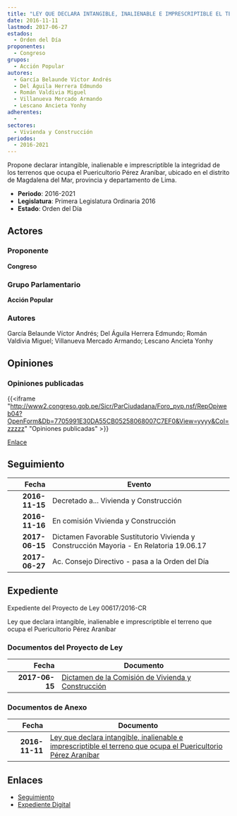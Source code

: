 ```yaml
---
title: "LEY QUE DECLARA INTANGIBLE, INALIENABLE E IMPRESCRIPTIBLE EL TERRENO QUE OCUPA PUERICULTORIO PÉREZ ARANÍBAR"
date: 2016-11-11
lastmod: 2017-06-27
estados: 
  - Orden del Día
proponentes: 
  - Congreso
grupos: 
  - Acción Popular
autores: 
  - García Belaunde Víctor Andrés
  - Del Águila Herrera Edmundo
  - Román Valdivia Miguel
  - Villanueva Mercado Armando
  - Lescano Ancieta Yonhy
adherentes: 
  - 
sectores: 
  - Vivienda y Construcción
periodos: 
  - 2016-2021
---
```


Propone declarar intangible, inalienable e imprescriptible la integridad de los terrenos que ocupa el Puericultorio Pérez Araníbar, ubicado en el distrito de Magdalena del Mar, provincia y departamento de Lima.

- **Periodo**: 2016-2021
- **Legislatura**: Primera Legislatura Ordinaria 2016
- **Estado**: Orden del Día

## Actores

### Proponente

**Congreso**

### Grupo Parlamentario

**Acción Popular**

### Autores

García Belaunde Víctor Andrés; Del Águila Herrera Edmundo; Román Valdivia Miguel; Villanueva Mercado Armando; Lescano Ancieta Yonhy


## Opiniones

### Opiniones publicadas

{{<iframe "http://www2.congreso.gob.pe/Sicr/ParCiudadana/Foro_pvp.nsf/RepOpiweb04?OpenForm&Db=7705991E30DA55CB05258068007C7EF0&View=yyyy&Col=zzzzz" "Opiniones publicadas" >}}

[Enlace](http://www2.congreso.gob.pe/Sicr/ParCiudadana/Foro_pvp.nsf/RepOpiweb04?OpenForm&Db=7705991E30DA55CB05258068007C7EF0&View=yyyy&Col=zzzzz)

## Seguimiento

| Fecha | Evento |
|------:|--------|
| **2016-11-15** | Decretado a... Vivienda y Construcción|
| **2016-11-16** | En comisión Vivienda y Construcción|
| **2017-06-15** | Dictamen Favorable Sustitutorio Vivienda y Construcción Mayoria - En Relatoria 19.06.17|
| **2017-06-27** | Ac. Consejo Directivo - pasa a la Orden del Día|


## Expediente

Expediente del Proyecto de Ley 00617/2016-CR

Ley que declara intangible, inalienable e imprescriptible el terreno que ocupa el Puericultorio Pérez Araníbar


### Documentos del Proyecto de Ley

| Fecha | Documento |
|------:|--------|
| **2017-06-15** | [Dictamen de la Comisión de Vivienda y Construcción](http://www.leyes.congreso.gob.pe/Documentos/2016_2021/Dictamenes/Proyectos_de_Ley/00617DC24MAY20170615.pdf) |

### Documentos de Anexo

| Fecha | Documento |
|------:|--------|
| **2016-11-11** | [Ley que declara intangible, inalienable e imprescriptible el terreno que ocupa el Puericultorio Pérez Araníbar](http://www.leyes.congreso.gob.pe/Documentos/2016_2021/Proyectos_de_Ley_y_de_Resoluciones_Legislativas/PL0061720161111.pdf) |

## Enlaces 

- [Seguimiento](http://www2.congreso.gob.pe/Sicr/TraDocEstProc/CLProLey2016.nsf/f7fff46988ca05b1052578e100829cc7/d27b21fedcd443430525806b00589b52?OpenDocument)
- [Expediente Digital](http://www2.congreso.gob.pehttp://www2.congreso.gob.pe/Sicr/TraDocEstProc/CLProLey2016.nsf/f7fff46988ca05b1052578e100829cc7/d27b21fedcd443430525806b00589b52?OpenDocument&Click=05257FB7005EB655.eb71d0cf91d8294e05256cdf006b5706/$Body/0.1C6C)
